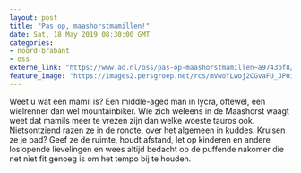```yaml
---
layout: post
title: "Pas op, maashorstmamillen!"
date: Sat, 18 May 2019 08:30:00 GMT
categories: 
- noord-brabant 
- oss 
externe_link: "https://www.ad.nl/oss/pas-op-maashorstmamillen~a9743bf8/"
feature_image: "https://images2.persgroep.net/rcs/mVwoYLwoj2CGvaFU_JPOia9_se0/diocontent/108249996/_fitwidth/400/?appId=21791a8992982cd8da851550a453bd7f&quality=0.7"
---
```


Weet u wat een mamil is? Een middle-aged man in lycra, oftewel, een wielrenner dan wel mountainbiker. Wie zich weleens in de Maashorst waagt weet dat mamils meer te vrezen zijn dan welke woeste tauros ook. Nietsontziend razen ze in de rondte, over het algemeen in kuddes. Kruisen ze je pad? Geef ze de ruimte, houdt afstand, let op kinderen en andere loslopende lievelingen en wees altijd bedacht op de puffende nakomer die net niet fit genoeg is om het tempo bij te houden.
